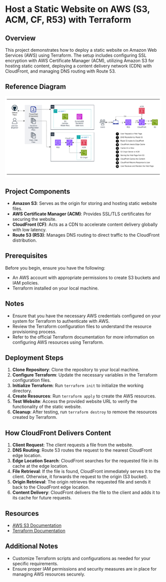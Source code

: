 # Host a Static Website on AWS (S3, ACM, CF, R53) with Terraform

## Overview

This project demonstrates how to deploy a static website on Amazon Web Services (AWS) using Terraform. The setup includes configuring SSL encryption with AWS Certificate Manager (ACM), utilizing Amazon S3 for hosting static content, deploying a content delivery network (CDN) with CloudFront, and managing DNS routing with Route 53.

## Reference Diagram

![Reference Diagram](images/archdiag_v1_2023-02_hoststaticwebsite_aws(s3,acm,cf,r53)_tf.png)

## Project Components

- **Amazon S3**: Serves as the origin for storing and hosting static website files.
- **AWS Certificate Manager (ACM)**: Provides SSL/TLS certificates for securing the website.
- **CloudFront (CF)**: Acts as a CDN to accelerate content delivery globally with low latency.
- **Route 53 (R53)**: Manages DNS routing to direct traffic to the CloudFront distribution.

## Prerequisites
Before you begin, ensure you have the following:
- An AWS account with appropriate permissions to create S3 buckets and IAM policies.
- Terraform installed on your local machine.

## Notes
- Ensure that you have the necessary AWS credentials configured on your system for Terraform to authenticate with AWS.
- Review the Terraform configuration files to understand the resource provisioning process.
- Refer to the official Terraform documentation for more information on configuring AWS resources using Terraform.

## Deployment Steps
1. **Clone Repository**: Clone the repository to your local machine.
2. **Configure Terraform**: Update the necessary variables in the Terraform configuration files.
3. **Initialize Terraform**: Run `terraform init` to initialize the working directory.
4. **Create Resources**: Run `terraform apply` to create the AWS resources.
5. **Test Website**: Access the provided website URL to verify the functionality of the static website.
6. **Cleanup**: After testing, run `terraform destroy` to remove the resources created by Terraform.
   
## How CloudFront Delivers Content

1. **Client Request**: The client requests a file from the website.
2. **DNS Routing**: Route 53 routes the request to the nearest CloudFront edge location.
3. **Edge Location Search**: CloudFront searches for the requested file in its cache at the edge location.
4. **File Retrieval**: If the file is found, CloudFront immediately serves it to the client. Otherwise, it forwards the request to the origin (S3 bucket).
5. **Origin Retrieval**: The origin retrieves the requested file and sends it back to the CloudFront edge location.
6. **Content Delivery**: CloudFront delivers the file to the client and adds it to its cache for future requests.

## Resources
- [AWS S3 Documentation](https://docs.aws.amazon.com/s3/)
- [Terraform Documentation](https://developer.hashicorp.com/terraform/docs)

## Additional Notes

- Customize Terraform scripts and configurations as needed for your specific requirements.
- Ensure proper IAM permissions and security measures are in place for managing AWS resources securely.
